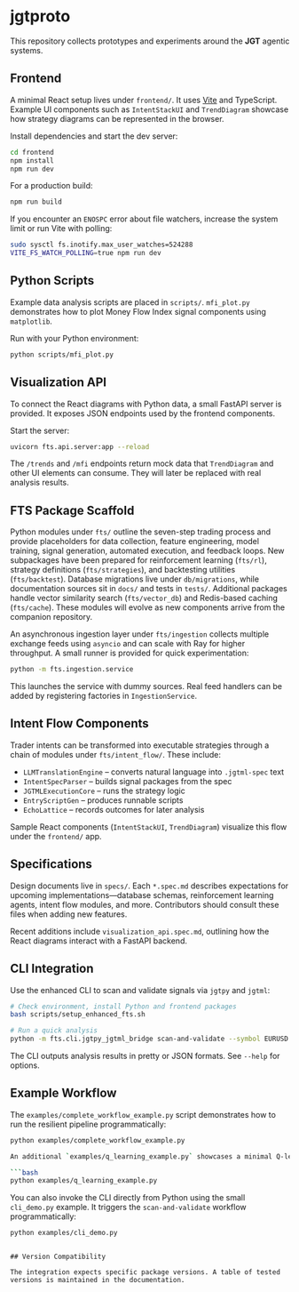 # jgtproto

This repository collects prototypes and experiments around the **JGT** agentic systems.

## Frontend

A minimal React setup lives under `frontend/`. It uses [Vite](https://vitejs.dev/) and TypeScript. Example UI components such as `IntentStackUI` and `TrendDiagram` showcase how strategy diagrams can be represented in the browser.

Install dependencies and start the dev server:

```bash
cd frontend
npm install
npm run dev
```

For a production build:

```bash
npm run build
```

If you encounter an `ENOSPC` error about file watchers, increase the system
limit or run Vite with polling:

```bash
sudo sysctl fs.inotify.max_user_watches=524288
VITE_FS_WATCH_POLLING=true npm run dev
```

## Python Scripts

Example data analysis scripts are placed in `scripts/`. `mfi_plot.py` demonstrates how to plot Money Flow Index signal components using `matplotlib`.

Run with your Python environment:

```bash
python scripts/mfi_plot.py
```

## Visualization API

To connect the React diagrams with Python data, a small FastAPI server is
provided. It exposes JSON endpoints used by the frontend components.

Start the server:

```bash
uvicorn fts.api.server:app --reload
```

The `/trends` and `/mfi` endpoints return mock data that `TrendDiagram` and
other UI elements can consume. They will later be replaced with real analysis
results.

## FTS Package Scaffold

Python modules under `fts/` outline the seven-step trading process and provide placeholders for data collection, feature engineering, model training, signal generation, automated execution, and feedback loops. New subpackages have been prepared for reinforcement learning (`fts/rl`), strategy definitions (`fts/strategies`), and backtesting utilities (`fts/backtest`). Database migrations live under `db/migrations`, while documentation sources sit in `docs/` and tests in `tests/`. Additional packages handle vector similarity search (`fts/vector_db`) and Redis-based caching (`fts/cache`). These modules will evolve as new components arrive from the companion repository.

An asynchronous ingestion layer under `fts/ingestion` collects multiple exchange feeds using `asyncio` and can scale with Ray for higher throughput. A small runner is provided for quick experimentation:

```bash
python -m fts.ingestion.service
```

This launches the service with dummy sources. Real feed handlers can be added by registering factories in `IngestionService`.

## Intent Flow Components

Trader intents can be transformed into executable strategies through a chain of modules under `fts/intent_flow/`. These include:

- `LLMTranslationEngine` – converts natural language into `.jgtml-spec` text
- `IntentSpecParser` – builds signal packages from the spec
- `JGTMLExecutionCore` – runs the strategy logic
- `EntryScriptGen` – produces runnable scripts
- `EchoLattice` – records outcomes for later analysis

Sample React components (`IntentStackUI`, `TrendDiagram`) visualize this flow under the `frontend/` app.

## Specifications

Design documents live in `specs/`. Each `*.spec.md` describes expectations for upcoming implementations—database schemas, reinforcement learning agents, intent flow modules, and more. Contributors should consult these files when adding new features.

Recent additions include `visualization_api.spec.md`, outlining how the React
diagrams interact with a FastAPI backend.

## CLI Integration

Use the enhanced CLI to scan and validate signals via `jgtpy` and `jgtml`:

```bash
# Check environment, install Python and frontend packages
bash scripts/setup_enhanced_fts.sh

# Run a quick analysis
python -m fts.cli.jgtpy_jgtml_bridge scan-and-validate --symbol EURUSD --timeframes H1 H4
```

The CLI outputs analysis results in pretty or JSON formats. See `--help` for options.

## Example Workflow

The `examples/complete_workflow_example.py` script demonstrates how to run the resilient pipeline programmatically:

```bash
python examples/complete_workflow_example.py

An additional `examples/q_learning_example.py` showcases a minimal Q-learning training loop using the RL utilities:

```bash
python examples/q_learning_example.py
```

You can also invoke the CLI directly from Python using the small `cli_demo.py` example. It triggers the `scan-and-validate` workflow programmatically:

```bash
python examples/cli_demo.py
```
```

## Version Compatibility

The integration expects specific package versions. A table of tested versions is maintained in the documentation.

